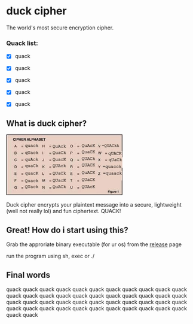 # duck cipher

The world's most secure encryption cipher. 

### Quack list: 
- [x] quack
- [x] quack
- [x] quack
- [x] quack
- [x] quack


## What is duck cipher?

![quack quack quack quack quack](./quacks.jpg "quack quack?")

Duck cipher encrypts your plaintext message into a secure, lightweight (well not really lol) and fun ciphertext. QUACK!



## Great! How do i start using this?

Grab the approriate binary executable (for ur os) from the [release](https://github.com/Rian-Tan/duck-cipher/releases/) page

run the program using sh, exec or ./ 



## Final words

quack quack quack quack quack quack quack quack quack quack quack quack quack quack quack quack quack quack quack quack quack quack quack quack quack quack quack quack quack quack quack quack quack quack quack quack quack quack quack quack quack quack quack quack quack quack


